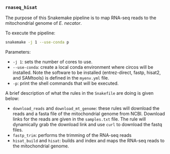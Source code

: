 ### `rnaseq_hisat`

The purpose of this Snakemake pipeline is to map RNA-seq reads to the mitochondrial genome of *E. necator*.

To execute the pipeline:

```bash
snakemake -j 1 --use-conda p
```

Parameters:

* `-j 1`: sets the number of cores to use.
* `--use-conda`: create a local conda environment where circos will be installed. Note the software to be installed (entrez-direct, fastp, hisat2, and SAMtools) is defined in the `myenv.yml` file.
* `-p`: print the shell commands that will be executed.

A brief description of what the rules in the `Snakefile` are doing is given below:

* `download_reads` and `download_mt_genome`: these rules will download the reads and a fasta file of the mitochondrial genome from NCBI. Download links for the reads are given in the `samples.txt` file. The rule will dynamically grab the download link and use `curl` to download the fastq files.
* `fastp_trim`: performs the trimming of the RNA-seq reads
* `hisat_build` and `hisat`: builds and index and maps the RNA-seq reads to the mitochondrial genome.
